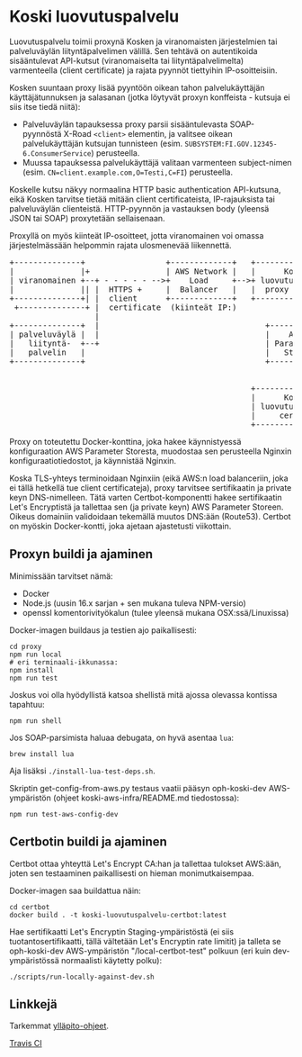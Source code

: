 # Koski luovutuspalvelu

Luovutuspalvelu toimii proxynä Kosken ja viranomaisten järjestelmien tai
palveluväylän liityntäpalvelimen välillä. Sen tehtävä on autentikoida
sisääntulevat API-kutsut (viranomaiselta tai liityntäpalvelimelta)
varmenteella (client certificate) ja rajata pyynnöt tiettyihin
IP-osoitteisiin.

Kosken suuntaan proxy lisää pyyntöön oikean tahon palvelukäyttäjän käyttäjätunnuksen
ja salasanan (jotka löytyvät proxyn konffeista - kutsuja ei siis itse tiedä niitä):

* Palveluväylän tapauksessa proxy parsii sisääntulevasta SOAP-pyynnöstä X-Road
  `<client>` elementin, ja valitsee oikean palvelukäyttäjän kutsujan tunnisteen
  (esim. `SUBSYSTEM:FI.GOV.12345-6.ConsumerService`) perusteella.
* Muussa tapauksessa palvelukäyttäjä valitaan varmenteen subject-nimen
  (esim. `CN=client.example.com,O=Testi,C=FI`) perusteella.

Koskelle kutsu näkyy normaalina HTTP basic authentication API-kutsuna, eikä
Kosken tarvitse tietää mitään client certificateista, IP-rajauksista tai
palveluväylän clienteistä. HTTP-pyynnön ja vastauksen body (yleensä JSON tai SOAP)
proxytetään sellaisenaan.

Proxyllä on myös kiinteät IP-osoitteet, jotta viranomainen voi omassa
järjestelmässään helpommin rajata ulosmenevää liikennettä.

<pre>
+--------------+                 +-------------+   +-----------------+               +---------------+   +------------------+
|              |+                | AWS Network |   |      Koski      |               |      AWS      |   |      Koski       |+
| viranomainen +--+ - - - - - -->+    Load     +-->+ luovutuspalvelu +-- - - - - - ->+  Application  +---+ sovelluspalvelin ||
|              || |  HTTPS +     |  Balancer   |   |  proxy (Nginx)  |  HTTPS +      | Load Balancer |   |      (AWS)       ||
+--------------+| |  client      +-------------+   +--------+--------+  basic auth   +---------------+   +------------------+|
 +--------------+ |  certificate  (kiinteät IP:)            |                                             +------------------+
                  |                                         |
+--------------+  |                                   +-----+-----+
| palveluväylä |  |                                   |    AWS    |   Luovutuspalvelun konfiguraatio
|   liityntä-  +--+                                   | Parameter |   (mm. sallitut viranomaisten varmenteet ja IP:t,
|   palvelin   |                                      |   Store   |   palvelimen varmenne ja private key)
+--------------+                                      +-----+-----+
                                                            ^
                                                            |
                                                   +--------+--------+
                                                   |      Koski      |         +------------------+
                                                   | luovutuspalvelu +- - - -->+ Let's Encrypt CA |
                                                   |     certbot     |         +------------------+
                                                   +-----------------+
</pre>

Proxy on toteutettu Docker-konttina, joka hakee käynnistyessä konfiguraation
AWS Parameter Storesta, muodostaa sen perusteella Nginxin konfiguraatiotiedostot,
ja käynnistää Nginxin.

Koska TLS-yhteys terminoidaan Nginxiin (eikä AWS:n load balanceriin,
joka ei tällä hetkellä tue client certificateja), proxy tarvitsee
sertifikaatin ja private keyn DNS-nimelleen. Tätä varten
Certbot-komponentti hakee sertifikaatin Let's Encryptistä ja tallettaa
sen (ja private keyn) AWS Parameter Storeen. Oikeus domainiin validoidaan
tekemällä muutos DNS:ään (Route53). Certbot on myöskin
Docker-kontti, joka ajetaan ajastetusti viikottain.

## Proxyn buildi ja ajaminen

Minimissään tarvitset nämä:

 * Docker
 * Node.js (uusin 16.x sarjan + sen mukana tuleva NPM-versio)
 * openssl komentorivityökalun (tulee yleensä mukana OSX:ssä/Linuxissa)

Docker-imagen buildaus ja testien ajo paikallisesti:

    cd proxy
    npm run local
    # eri terminaali-ikkunassa:
    npm install
    npm run test

Joskus voi olla hyödyllistä katsoa shellistä mitä ajossa olevassa kontissa tapahtuu:

    npm run shell

Jos SOAP-parsimista haluaa debugata, on hyvä asentaa `lua`:

    brew install lua

Aja lisäksi `./install-lua-test-deps.sh`.

Skriptin get-config-from-aws.py testaus vaatii pääsyn oph-koski-dev AWS-ympäristön
(ohjeet koski-aws-infra/README.md tiedostossa):

    npm run test-aws-config-dev

## Certbotin buildi ja ajaminen

Certbot ottaa yhteyttä Let's Encrypt CA:han ja tallettaa tulokset
AWS:ään, joten sen testaaminen paikallisesti on hieman
monimutkaisempaa.

Docker-imagen saa buildattua näin:

    cd certbot
    docker build . -t koski-luovutuspalvelu-certbot:latest

Hae sertifikaatti Let's Encryptin Staging-ympäristöstä (ei siis
tuotantosertifikaatti, tällä vältetään Let's Encryptin rate limitit)
ja talleta se oph-koski-dev AWS-ympäristön "/local-certbot-test" polkuun
(eri kuin dev-ympäristössä normaalisti käytetty polku):

    ./scripts/run-locally-against-dev.sh

## Linkkejä

Tarkemmat [ylläpito-ohjeet](https://github.com/Opetushallitus/koski-aws-infra/blob/master/documentation/luovutuspalvelu.md).

[Travis CI](https://app.travis-ci.com/github/Opetushallitus/koski-luovutuspalvelu)

